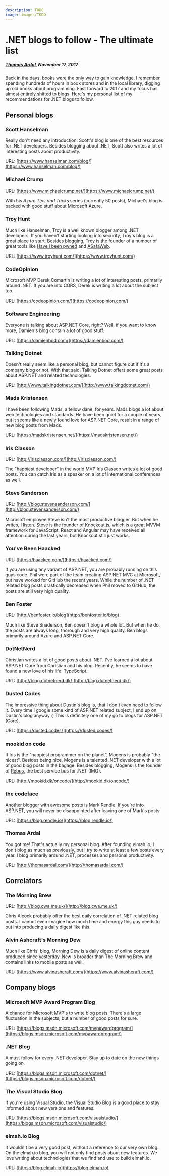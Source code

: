 ```yaml
---
description: TODO
image: images/TODO
---
```


# .NET blogs to follow - The ultimate list

##### [Thomas Ardal](http://elmah.io/about/), November 17, 2017
 
Back in the days, books were the only way to gain knowledge. I remember spending hundreds of hours in book stores and in the local library, digging up old books about programming. Fast forward to 2017 and my focus has almost entirely shifted to blogs. Here's my personal list of my recommendations for .NET blogs to follow.

## Personal blogs

### Scott Hanselman

Really don't need any introduction. Scott's blog is one of the best resources for .NET developers. Besides blogging about .NET, Scott also writes a lot of interesting posts about productivity.

URL: [https://www.hanselman.com/blog/](https://www.hanselman.com/blog/)

### Michael Crump

URL: [https://www.michaelcrump.net/](https://www.michaelcrump.net/)

With his _Azure Tips and Tricks_ series (currently 50 posts), Michael's blog is packed with good stuff about Microsoft Azure.

### Troy Hunt

Much like Hanselman, Troy is a well known blogger among .NET developers. If you haven't starting looking into security, Troy's blog is a great place to start. Besides blogging, Troy is the founder of a number of great tools like [Have I been pwned](https://haveibeenpwned.com/) and [ASafaWeb](https://asafaweb.com/).

URL: [https://www.troyhunt.com/](https://www.troyhunt.com/)

### CodeOpinion
Microsoft MVP Derek Comartin is writing a lot of interesting posts, primarily around .NET. If you are into CQRS, Derek is writing a lot about the subject too.

URL: [https://codeopinion.com/](https://codeopinion.com/)

### Software Engineering

Everyone is talking about ASP.NET Core, right? Well, if you want to know more, Damien's blog contain a lot of good stuff.

URL: [https://damienbod.com/](https://damienbod.com/)

### Talking Dotnet

Doesn't really seem like a personal blog, but cannot figure out if it's a company blog or not. With that said, Talking Dotnet offers some great posts about ASP.NET and related technologies.

URL: [http://www.talkingdotnet.com/](http://www.talkingdotnet.com/)

### Mads Kristensen

I have been following Mads, a fellow dane, for years. Mads blogs a lot about web technologies and standards. He have been quiet for a couple of years, but it seems like a newly found love for ASP.NET Core, result in a range of new blog posts from Mads.

URL: [https://madskristensen.net/](https://madskristensen.net/)

### Iris Classon

URL: [http://irisclasson.com/](http://irisclasson.com/)

The "happiest developer" in the world MVP Iris Classon writes a lot of good posts. You can catch Iris as a speaker on a lot of international conferences as well.

### Steve Sanderson

URL: [http://blog.stevensanderson.com/](http://blog.stevensanderson.com/)

Microsoft employee Steve isn't the most productive blogger. But when he writes, I listen. Steve is the founder of Knockout.js, which is a great MVVM framework for JavaScript. React and Angular may have received all attention during the last years, but Knockout still just works.

### You've Been Haacked

URL: [https://haacked.com/](https://haacked.com/)

If you are using any variant of ASP.NET, you are probably running on this guys code. Phil were part of the team creating ASP.NET MVC at Microsoft, but have worked for GitHub the recent years. While the number of .NET related blog posts drastically decreased when Phil moved to GitHub, the posts are still very high quality.

### Ben Foster

URL: [http://benfoster.io/blog](http://benfoster.io/blog)

Much like Steve Snaderson, Ben doesn't blog a whole lot. But when he do, the posts are always long, thorough and very high quality. Ben blogs primarily around Azure and ASP.NET Core.

### DotNetNerd

Christian writes a lot of good posts about .NET. I've learned a lot about ASP.NET Core from Christian and his blog. Recently, he seems to have found a new love of his life: TypeScript.

URL: [http://blog.dotnetnerd.dk/](http://blog.dotnetnerd.dk/)

### Dusted Codes

The impressive thing about Dustin's blog is, that I don't even need to follow it. Every time I google some kind of ASP.NET related subject, I end up on Dustin's blog anyway :) This is definitely one of my go to blogs for ASP.NET (Core).

URL: [https://dusted.codes/](https://dusted.codes/)

### mookid on code

If Iris is the "happiest programmer on the planet", Mogens is probably "the nicest". Besides being nice, Mogens is a talented .NET developer with a lot of good blog posts in the bagage. Besides blogging, Mogens is the founder of [Rebus](https://rebus.fm/), the best service bus for .NET (IMO).

URL: [http://mookid.dk/oncode/](http://mookid.dk/oncode/)

### the codeface

Another blogger with awesome posts is Mark Rendle. If you're into ASP.NET, you will never be disappointed after leaving one of Mark's posts.

URL: [https://blog.rendle.io/](https://blog.rendle.io/)

### Thomas Ardal

You got me! That's actually my personal blog. After founding elmah.io, I don't blog as much as previously, but I try to write at least a few posts every year. I blog primarily around .NET, processes and personal productivity.

URL: [http://thomasardal.com/](http://thomasardal.com/)

## Correlators

### The Morning Brew

URL: [http://blog.cwa.me.uk/](http://blog.cwa.me.uk/)

Chris Alcock probably offer the best daily correlation of .NET related blog posts. I cannot even imagine how much time and energy this guy needs to put into producing a daily digest like this.

### Alvin Ashcraft's Morning Dew

Much like Chris' blog, Morning Dew is a daily digest of online content produced since yesterday. New is broader than The Morning Brew and contains links to mobile posts as well.

URL: [https://www.alvinashcraft.com/](https://www.alvinashcraft.com/)

## Company blogs

### Microsoft MVP Award Program Blog

A chance for Microsoft MVP's to write blog posts. There's a large fluctuation in the subjects, but a number of good posts for sure.

URL: [https://blogs.msdn.microsoft.com/mvpawardprogram/](https://blogs.msdn.microsoft.com/mvpawardprogram/)

### .NET Blog

A must follow for every .NET developer. Stay up to date on the new things going on.

URL: [https://blogs.msdn.microsoft.com/dotnet/](https://blogs.msdn.microsoft.com/dotnet/)

### The Visual Studio Blog

If you're using Visual Studio, the Visual Studio Blog is a good place to stay informed about new versions and features.

URL: [https://blogs.msdn.microsoft.com/visualstudio/](https://blogs.msdn.microsoft.com/visualstudio/)

### elmah.io Blog

It wouldn't be a very good post, without a reference to our very own blog. On the elmah.io blog, you will not only find posts about new features. We love writing about technologies that we find and use to build elmah.io.

URL: [https://blog.elmah.io](https://blog.elmah.io)